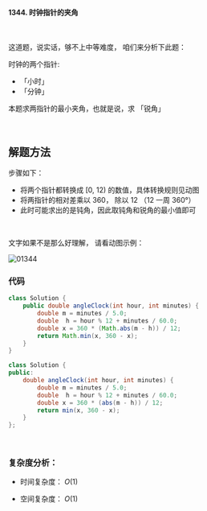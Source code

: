 #### 1344. 时钟指针的夹角

&nbsp;

这道题，说实话，够不上中等难度， 咱们来分析下此题： 

时钟的两个指针: 

- 「小时」
- 「分钟」

本题求两指针的最小夹角，也就是说，求 「锐角」

&nbsp;

## 解题方法

步骤如下：

- 将两个指针都转换成 [0, 12) 的数值，具体转换规则见动图
- 将两指针的相对差乘以 360， 除以 12 （12 一周 360°）
- 此时可能求出的是钝角，因此取钝角和锐角的最小值即可

&nbsp;

文字如果不是那么好理解， 请看动图示例： 

![01344](/Users/alton/Desktop/01344.gif)



### 代码

```java []
class Solution {
    public double angleClock(int hour, int minutes) {
        double m = minutes / 5.0;
        double  h = hour % 12 + minutes / 60.0;
        double x = 360 * (Math.abs(m - h)) / 12;
        return Math.min(x, 360 - x);
    }
}
```

```java
class Solution {
public:
    double angleClock(int hour, int minutes) {
        double m = minutes / 5.0;
        double  h = hour % 12 + minutes / 60.0;
        double x = 360 * (abs(m - h)) / 12;
        return min(x, 360 - x);
    }
};
```

&nbsp;

### 复杂度分析： 

- 时间复杂度： $O(1)$

- 空间复杂度： $O(1)$




